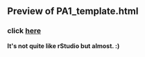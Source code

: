 ## Preview of PA1_template.html 
### click [here](https://htmlpreview.github.io/?https://github.com/quito96/ReproducibleResearchPeerAssessment-1/blob/master/PA1_template.html)

**It's not quite like rStudio but almost. :)**
